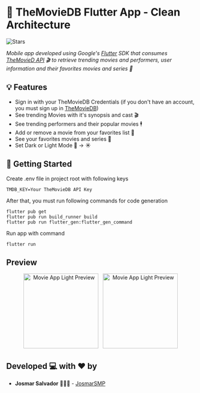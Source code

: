 # 📱 TheMovieDB Flutter App - Clean Architecture
![Stars](https://img.shields.io/github/stars/josmarsmp/movies-series-guide?style=social)

_Mobile app developed using Google's [Flutter](https://flutter.dev) SDK that consumes [TheMovieD API](https://developers.themoviedb.org/3) 🎬 to retrieve trending movies and performers, user information and their favorites movies and series 🍿_


## 💡 Features

* Sign in with your TheMovieDB Credentials (if you don't have an account, you must sign up in [TheMovieDB](https://www.themoviedb.org/signup))
* See trending Movies with it's synopsis and cast 🎬
* See trending performers and their popular movies 🕴️
* Add or remove a movie from your favorites list 🌟
* See your favorites movies and series 🤩
* Set Dark or Light Mode 🌙 → ☀️


## 🏁 Getting Started

Create .env file in project root with following keys
```
TMDB_KEY=Your TheMovieDB API Key
```

After that, you must run following commands for code generation

```
flutter pub get
flutter pub run build_runner build
flutter pub run flutter_gen:flutter_gen_command
```

Run app with command
```
flutter run
```

## Preview
<p align="center">
    <img src="https://media2.giphy.com/media/v1.Y2lkPTc5MGI3NjExODFmZDY5YjNiMTNhZDc1OWM2MmQ5ODc0ZjVlOWRkMTFjNDExNjRkNiZjdD1n/wGO88CSeMt7tkvkKvK/giphy.gif" alt="Movie App Light Preview" width="200">
    &nbsp;
    <img src="https://media3.giphy.com/media/v1.Y2lkPTc5MGI3NjExM2VhZDZjNjE3NzYxNGY2MTNmYjk2NDcxMDQ5YTEzZjU0NjVlOGFmYiZjdD1n/cuoL6V5HijPujes4oL/giphy.gif" alt="Movie App Light Preview" width="200">
</p>


## Developed 💻 with ❤️ by

* **Josmar Salvador** 👨🏽‍💻 - [JosmarSMP](https://github.com/josmarsmp)



